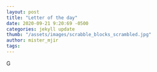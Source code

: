 ```yaml
---
layout: post
title: "Letter of the day"
date: 2020-09-21 9:20:69 -0500
categories: jekyll update
thumb: "/assets/images/scrabble_blocks_scrambled.jpg"
author: mister_mjir
tags:
---
```

G
